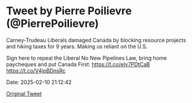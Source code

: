 # Tweet by Pierre Poilievre (@PierrePoilievre)

Carney-Trudeau Liberals damaged Canada by blocking resource projects and hiking taxes for 9 years. Making us reliant on the U.S. 

Sign here to repeal the Liberal No New Pipelines Law, bring home paycheques and put Canada First: https://t.co/eIy7PDtCaB https://t.co/V4jpBDnsRc

Date: 2025-02-10 21:12:42

[Original Tweet](https://x.com/PierrePoilievre/status/1889059946181919206)
